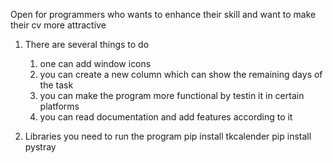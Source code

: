 Open for programmers who wants to enhance their skill and want to make their cv more attractive 
1.  There are several things to do
    1. one can add window icons 
    2. you can create a new column which can show the remaining days of the task 
    3. you can make the program more functional by testin it in certain platforms 
    5. you can read documentation and add features according to it

2.  Libraries you need to run the program
    pip install tkcalender
    pip install pystray
